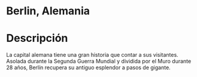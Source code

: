 # Berlin, Alemania

# Descripción 
La capital alemana tiene una gran historia que contar a sus visitantes. Asolada durante la Segunda Guerra Mundial y dividida por el Muro durante 28 años, Berlín recupera su antiguo esplendor a pasos de gigante.


